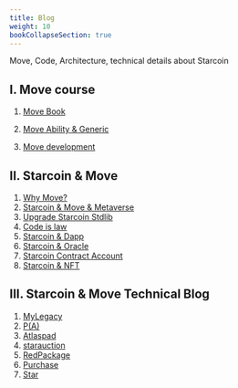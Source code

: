 ```yaml
---
title: Blog
weight: 10
bookCollapseSection: true
---
```


Move, Code, Architecture, technical details about Starcoin 

<!--more-->

## I. Move course

1. [Move Book](https://move-book.com/)

2.  [Move Ability & Generic](https://starcoin.org/en/developer/blog/move_advanced_tutorial/)

3. [Move development](https://starcoin.org/en/developer/blog/move_development/)



## II. Starcoin & Move

1. [Why Move?](https://starcoin.org/en/developer/blog/starcoin_move_resource)
2. [Starcoin & Move & Metaverse](https://starcoin.org/en/developer/blog/starcoin_metaverse)
3. [Upgrade Starcoin Stdlib](https://starcoin.org/en/developer/blog/starcoin_stdlib_upgrade)
4. [Code is law](https://starcoin.org/zh/developer/blog/starcoin_code_is_law)
5. [Starcoin & Dapp](https://starcoin.org/zh/developer/blog/starcoin_dapp)
6. [Starcoin & Oracle](https://starcoin.org/zh/developer/blog/starcoin_oracle_protocol)
7. [Starcoin Contract Account](https://starcoin.org/zh/developer/blog/starcoin_contract_account)
8. [Starcoin & NFT](https://starcoin.org/zh/developer/blog/starcoin_nft_protocol)



## III. Starcoin & Move Technical Blog

1. [MyLegacy](https://starcoin.org/en/developer/blog/move%E9%BB%91%E5%AE%A2%E6%9D%BE_mylegacy%E6%BA%90%E7%A0%81%E5%88%86%E6%9E%90/)
2. [P(A)](https://starcoin.org/en/developer/blog/move%E9%BB%91%E5%AE%A2%E6%9D%BE_pa%E6%BA%90%E7%A0%81%E5%88%86%E6%9E%90/)
3. [Atlaspad](https://starcoin.org/en/developer/blog/move_ido_atlaspad/)
4. [starauction](https://starcoin.org/en/developer/blog/move_starauction/)
5. [RedPackage](https://starcoin.org/en/developer/blog/move_redpackage/)
6. [Purchase](https://starcoin.org/zh/developer/blog/move_purchase/)
7. [Star](https://starcoin.org/zh/developer/blog/move_starstar/)



